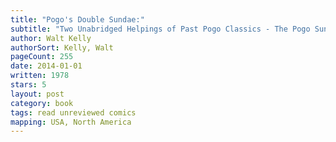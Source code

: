 ```yaml
---
title: "Pogo's Double Sundae:"
subtitle: "Two Unabridged Helpings of Past Pogo Classics - The Pogo Sunday Parade and The Pogo Sunday Brunch (A Fireside book)"
author: Walt Kelly
authorSort: Kelly, Walt
pageCount: 255
date: 2014-01-01
written: 1978
stars: 5
layout: post
category: book
tags: read unreviewed comics
mapping: USA, North America
---
```

